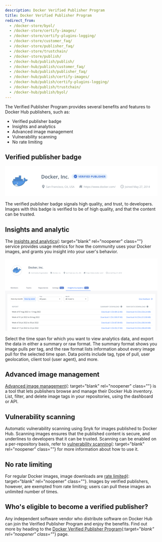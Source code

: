 ```yaml
---
description: Docker Verified Publisher Program
title: Docker Verified Publisher Program
redirect_from:
  - /docker-store/byol/
  - /docker-store/certify-images/
  - /docker-store/certify-plugins-logging/
  - /docker-store/customer_faq/
  - /docker-store/publisher_faq/
  - /docker-store/trustchain/
  - /docker-store/publish/
  - /docker-hub/publish/publish/
  - /docker-hub/publish/customer_faq/
  - /docker-hub/publish/publisher_faq/
  - /docker-hub/publish/certify-images/
  - /docker-hub/publish/certify-plugins-logging/
  - /docker-hub/publish/trustchain/
  - /docker-hub/publish/byol/
---
```


The Verified Publisher Program provides several benefits and features to Docker
Hub publishers, such as:

- Verified publisher badge
- Insights and analytics
- Advanced image management
- Vulnerability scanning
- No rate limiting

## Verified publisher badge

![Docker, Inc. org with a verified publisher badge](./images/verified-publisher-badge.png)

The verified publisher badge signals high quality, and trust, to developers.
Images with this badge is verified to be of high quality, and that the content
can be trusted.

## Insights and analytic

The [insights and analytics](/docker-hub/publish/insights-analytics){:
target="blank" rel="noopener" class=""} service provides usage metrics for how
the community uses your Docker images, and grants you insight into your user's
behavior.

![The insights and analytics tab on the Docker Hub website](./images/insights-and-analytics-tab.png)

Select the time span for which you want to view analytics data, and export the
data in either a summary or raw format. The summary format shows you image pulls
per tag, and the raw format lists information about every image pull for the
selected time span. Data points include tag, type of pull, user geolocation,
client tool (user agent), and more.

## Advanced image management

[Advanced image management](/docker-hub/image-management/){: target="blank"
rel="noopener" class=""} is a tool that lets publishers browse and manage their
Docker Hub inventory. List, filter, and delete image tags in your repositories,
using the dashboard or API.

## Vulnerability scanning

Automatic vulnerability scanning using Snyk for images published to Docker Hub.
Scanning images ensures that the published content is secure, and underlines to
developers that it can be trusted. Scanning can be enabled on a per-repository
basis, refer to [vulnerability scanning](/docker-hub/vulnerability-scanning/){:
target="blank" rel="noopener" class=""} for more information about how to use
it.

## No rate limiting

For regular Docker images, image downloads are
[rate limited](/docker-hub/download-rate-limit/){: target="blank" rel="noopener"
class=""}. Images by verified publishers, however, are exempted from rate
limiting; users can pull these images an unlimited number of times.

## Who's eligible to become a verified publisher?

Any independent software vendor who distribute software on Docker Hub can join
the Verified Publisher Program and enjoy the benefits. Find out more by heading
to the
[Docker Verified Publisher Program](https://www.docker.com/partners/programs){:target="_blank"
rel="noopener" class="_"} page.
